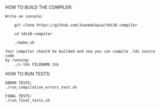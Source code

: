 HOW TO BUILD THE COMPILER:
    
    Write on console:
    
        git clone https://github.com/JuanmaCopia/tds18-compiler
    
        cd tds18-compiler
      
        ./make.sh
    
    Your compiler should be builded and now you can compile .tds source code
    by running:
        ./c-tds FILENAME.tds

HOW TO RUN TESTS:
    
    ERROR TESTS:
    ./run_compilation_errors_test.sh
    
    FINAL TESTS:
    ./run_final_tests.sh
    
